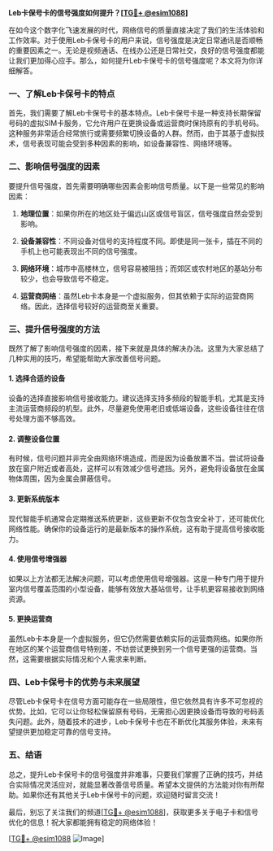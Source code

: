 **Leb卡保号卡的信号强度如何提升？[[TG💪+ @esim1088](https://t.me/s/esim1088)]**

在如今这个数字化飞速发展的时代，网络信号的质量直接决定了我们的生活体验和工作效率。对于使用Leb卡保号卡的用户来说，信号强度是决定日常通讯是否顺畅的重要因素之一。无论是视频通话、在线办公还是日常社交，良好的信号强度都能让我们更加得心应手。那么，如何提升Leb卡保号卡的信号强度呢？本文将为你详细解答。

### 一、了解Leb卡保号卡的特点

首先，我们需要了解Leb卡保号卡的基本特点。Leb卡保号卡是一种支持长期保留号码的虚拟SIM卡服务，它允许用户在更换设备或运营商时保持原有的手机号码。这种服务非常适合经常旅行或需要频繁切换设备的人群。然而，由于其基于虚拟技术，信号表现可能会受到多种因素的影响，如设备兼容性、网络环境等。

### 二、影响信号强度的因素

要提升信号强度，首先需要明确哪些因素会影响信号质量。以下是一些常见的影响因素：

1. **地理位置**：如果你所在的地区处于偏远山区或信号盲区，信号强度自然会受到影响。
   
2. **设备兼容性**：不同设备对信号的支持程度不同。即使是同一张卡，插在不同的手机上也可能表现出不同的信号强度。

3. **网络环境**：城市中高楼林立，信号容易被阻挡；而郊区或农村地区的基站分布较少，也会导致信号不稳定。

4. **运营商网络**：虽然Leb卡本身是一个虚拟服务，但其依赖于实际的运营商网络。因此，选择信号较好的运营商至关重要。

### 三、提升信号强度的方法

既然了解了影响信号强度的因素，接下来就是具体的解决办法。这里为大家总结了几种实用的技巧，希望能帮助大家改善信号问题。

#### 1. 选择合适的设备

设备的选择直接影响信号接收能力。建议选择支持多频段的智能手机，尤其是支持主流运营商频段的机型。此外，尽量避免使用老旧或低端设备，这些设备往往在信号处理方面不够高效。

#### 2. 调整设备位置

有时候，信号问题并非完全由网络环境造成，而是因为设备放置不当。尝试将设备放在窗户附近或者高处，这样可以有效减少信号遮挡。另外，避免将设备放在金属物体周围，因为金属会屏蔽信号。

#### 3. 更新系统版本

现代智能手机通常会定期推送系统更新，这些更新不仅包含安全补丁，还可能优化网络性能。确保你的设备运行的是最新版本的操作系统，这有助于提高信号接收能力。

#### 4. 使用信号增强器

如果以上方法都无法解决问题，可以考虑使用信号增强器。这是一种专门用于提升室内信号覆盖范围的小型设备，能够有效放大基站信号，让手机更容易接收到网络资源。

#### 5. 更换运营商

虽然Leb卡本身是一个虚拟服务，但它仍然需要依赖实际的运营商网络。如果你所在地区的某个运营商信号特别差，不妨尝试更换到另一个信号更强的运营商。当然，这需要根据实际情况和个人需求来判断。

### 四、Leb卡保号卡的优势与未来展望

尽管Leb卡保号卡在信号方面可能存在一些局限性，但它依然具有许多不可忽视的优势。比如，它可以让你轻松保留原有号码，无需担心因更换设备而导致的号码丢失问题。此外，随着技术的进步，Leb卡保号卡也在不断优化其服务体验，未来有望提供更加稳定可靠的信号支持。

### 五、结语

总之，提升Leb卡保号卡的信号强度并非难事，只要我们掌握了正确的技巧，并结合实际情况灵活应对，就能显著改善信号质量。希望本文提供的方法能对你有所帮助。如果你还有其他关于Leb卡保号卡的问题，欢迎随时留言交流！

最后，别忘了关注我们的频道[[TG💪+ @esim1088](https://t.me/s/esim1088)]，获取更多关于电子卡和信号优化的信息！祝大家都能拥有稳定的网络体验！

[[TG💪+ @esim1088](https://t.me/s/esim1088) ![Image](https://i.postimg.cc/4NQfJmqS/Snipaste-2025-05-13-00-14-12.png)]